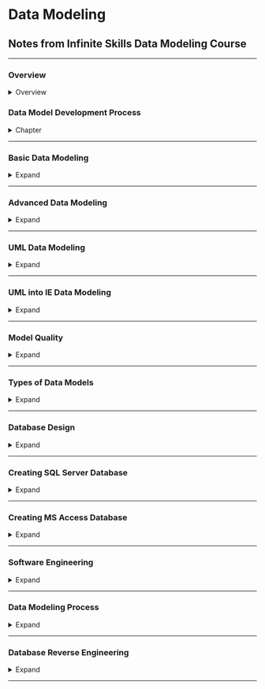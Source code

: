 <style>
img[alt=pict04] {
   width:40%;
}
img[alt=pict06] {
   width:60%;
}
img[alt=pict08] {
   width:80%;
}
</style>


# Data Modeling

## Notes from Infinite Skills Data Modeling Course

<hr />

### Overview

<details>
<summary>Overview</summary>


1. Development Process
    1. Ascertain business requirements (**busreq**)
    1. Apply busreq's to creating data model
    1. Use **data model** to create **database design**
    1. Use **database design** to implement **database**
1. Two notations
    1. UML for Data Modeling
        1. from Enterprise Architect tool
    1. IE for database design
        1. from Erwin tool
1. Two advanced topics
    1. Data Modeling Patterns
    1. Database Reverse Engineering
1. DBMS
    1. Performance
        1. General Purpose Logic
        1. Concurrent access
        1. Data integrity
        1. Crash Recovery
        1. Data security
    1. Protects against
        1. Programming mistakes
        1. Hardware Failure
        1. Networking Failure
1. Relational Database
    1. Data is read from tables
    1. Tables have number of columns
    1. Tables can have infinite rows
    1. Data entries are the intersection between row and column
    1. Tables can create unique data by matching fields and foreign keys with others
1.  Why focus on Data Models
    1. Reduce Cost
    1. Increase Quality of product
    1. Increase Product production
    1. Increase data performance
    
    

</details>












### Data Model Development Process

<details>
<summary>Chapter</summary>

#### 1. Data Model Notations

1. UML
    1. Unified Modeling Language
    1. Ideal for
        1. conceiving **database models**
    1. Example
        1. ![pict08](pict/chapt1.1.1.jpg)
1. IE
    1. Information Engineering
    1. Ideal for
        1. specific details of **database design**
    1. Example
        1. ![pict08](pict/chapt1.1.2.jpg)


#### 2. UML Versus IE - Conceptual, Logical, and Physical

1. Three Models
    1. Conceptual data model
        1. major entity types
        2. relationship types
    1. Logical data model
        1. attribute types
        1. minor entity types
    1. Physical
        1. Database Design
            1. tables
            1. keys
            1. indices
            1. constraints
1. UML is for
    1. Conceptual 
    1. Logical
1. IE is for
    1. Physical
1. UML is used when...
    1. Researching BusReq
    1. Generate content / scope
1. IE is used when ...
    1. Genereate Code


</details>
<hr />




### Basic Data Modeling

<details>
<summary>Expand</summary>

#### 1. Class and Attribute

1. Object
    1. Concept that has **IDENTITY** and **MEANING** within application
    1. ALSO KNOWN AS... Data
        1. Data Entry
1. Class
    1. Grouping of similar objects
    1. ALSO KNOWN AS... MetaData
        1. Data Table

1. Using UML technology
    1. Creating a new Class / Table
        1. ![pict06](pict/chapt2.1.1.jpg)
        1. ![pict06](pict/chapt2.1.2.jpg)
        1. ![pict06](pict/chapt2.1.3.jpg)
    1. Class and Attribute
        1. ![pict08](pict/chapt2.1.5.jpg)
        1. ![pict06](pict/chapt2.1.6.jpg)
        1. ![pict06](pict/chapt2.1.7.jpg)
    1. BOTH IE and UML...
        1. Have value and attribute
    1. Create a IE entity type
        1. ![pict06](pict/chapt2.1.8.jpg)
        1. ![pict06](pict/chapt2.1.9.jpg)
        1. ![pict06](pict/chapt2.1.10.jpg)
        1. ![pict06](pict/chapt2.1.11.jpg)
        1. ![pict06](pict/chapt2.1.12.jpg)

#### 2. Operation

1. Basic Definition
    1. Function that is applied to/by classes
1. Using within UML
    1. ![pict06](pict/chapt2.2.1.jpg)
    1. ![pict06](pict/chapt2.2.2.jpg)
    1. ![pict04](pict/chapt2.2.3.jpg)


#### 3. Domain

1. Basic Definition
    1. Named set of possible values
        1. Also consider `data type`
        1. specification of attribute's type/size in value
1. Using Domains in IE
    1. ![pict06](pict/chapt2.3.1.jpg)
    1. ![pict06](pict/chapt2.3.2.jpg)
1. Applying Domain to Attributes in IE
    1. ![pict04](pict/ledo21504.png)
    1. ![pict06](pict/chapt2.3.4.jpg)

#### 4. Association Name

1. Basic Defintion
    1. Group of links with common structure / meaning
1. Implemented with
    1. Link
        1. a relationship amoung objects
1. Implement Links within UML
    1. ![pict04](pict/chapt2.4.1.jpg)
    1. ![pict04](pict/chapt2.4.2.jpg)
1. UML vs IE
    1. UML Link
        1. IE Relationship
    1. UML Association
        1. IE Relationship Type
1.  Implement Relationships within IE
    1. ![pict06](pict/chapt2.4.3.jpg)
    1. ![pict06](pict/chapt2.4.4.jpg)
    1. ![pict04](pict/chapt2.4.5.jpg)
    1. ![pict06](pict/chapt2.4.6.jpg)



#### 5. IE Entity Type and Relationship Type

1. Different types
    1. Independent entity type
        1. Primary Key <ins>** NOT INCLUDE**</ins> Foreign Keys
    1. Dependent entity type
        1. Primary Key <ins>**INCLUDES**</ins> Foreign Keys
    1. Difference in IE 
        1. ![pict06](pict/chapt2.5.1.jpg)


#### 6. Association Name

1. Naming Links in UML
    1. ![pict06](pict/chapt2.6.1.jpg)
    1. ![pict06](pict/chapt2.6.2.jpg)
    1. ![pict04](pict/chapt2.6.3.jpg)
    
1. Naming Relationships in IE
    1. ![pict06](pict/chapt2.6.4.jpg)
    1. ![pict06](pict/chapt2.6.5.jpg) 
    1. ![pict06](pict/chapt2.6.6.jpg)

#### 7. Association End

1. Basic Definition
    1. Association with a related class
1. Implementing within UML
    1. ![pict04](pict/chapt2.7.1.jpg)
    1. ![pict06](pict/chapt2.7.2.jpg)
    1. ![pict04](pict/chapt2.7.3.jpg)
1. Implementing within IE
    1. ![pict06](pict/chapt2.7.4.jpg)
    1. ![pict06](pict/chapt2.7.5.jpg)
    1. ![pict06](pict/chapt2.7.6.jpg)


#### 8. Multiplicity - UML

1. Number of occurances <ins>of one class</ins>
    1. relating to a single occurence
        1. <ins>of an associated class</ins>
1. Within UML
    1. creating ONE person IN a FreqFlyAccount
        1. ![pict08](pict/chapt2.8.1.jpg)
    1. creating many FreqFlyAccounts PER Persone
        1. ![pict08](pict/chapt2.8.2.jpg)
    1. OVERVIEW
        1. ![pict08](pict/chapt2.8.3.jpg)
    1. MAY or MAY NOT = 0.1
        1. ![pict06](pict/chapt2.8.4.jpg)

#### 9. Multiplicity - IE

1. Within IE
    1. ![pict06](pict/chapt2.9.1.jpg)
    1. ![pict06](pict/chapt2.9.2.jpg)
    1. ![pcit04](pict/chapt2.9.3.jpg)


#### 10. Generalization - UML

1. Basic Defintion
    1. Creating and differentiating different subclasses within a class
        1. can go forever with levels of subclasses
    1. Example
        1. Airline has general grouping of flights classified as "Activity"
            1. where it needs to track milages
        1. HOWEVER... `"Activity"` can be broken to two subcategories - `FlightActity` and `OtherActivity`
            1. FA needs a field of `serviceClass`
            1. OA needs a field of `activityType`
    1. Implementing Example in UML
        1. ![pict08](pict/chapt2.9.4.jpg)
        


#### 11. Generalization - IE

1. Difference of IE
    1. Instead of superclass(UML)
        1. It is called supertype(IE)
    1. Instead of subclass(UML)
        1. It is called subtype(IE)

1. Implementing in IE (Erwin)
    1. ![pict06](pict/chapt2.11.1.jpg)
    1. ![pict06](pict/chapt2.11.2.jpg)
    1. ![pict06](pict/chapt2.11.3.jpg)
    
    


#### 12. Abstract vs. Concrete Superclass

1. Difference
    1. Abract shows <ins>**all**</ins> subclasses
    1. Concrete shows <ins>**some**</ins> subclasses
1. Implementing Abstract within UML
    1. ![pict04](pict/chapt2.12.1.jpg)
    1. ![pict08](pict/chapt2.12.2.jpg)
    1. ![pict04](pict/chapt2.12.3.jpg)

#### 13. Practical Tips

1. Need to clearly know the Scope/Responsibility of the Database / Customer
1. Understand purpose dictates level of ...
    1. polish
    1. completeness
    1. amount of time
1. Be cautious of names
1. Create lexicon
1. Generalization ONLY if subclasses need differentiation


#### 14. Self Assessment

1. ![pict06](pict/chapt2.14.1.jpg)
1. ![pict06](pict/chapt2.14.2.jpg)
1. ![pict06](pict/chapt2.14.3.jpg)
    1. ![pict08](pict/chapt2.14.3.1.jpg)
1. Which one is the better model
    1. ![pict08](pict/chapt2.14.4.jpg)
1. ![pict06](pict/chapt2.14.5.jpg)
    1. ![pict08](pict/chapt2.14.5.1.jpg)


</details>
<hr />


### Advanced Data Modeling

<details>
<summary>Expand</summary>

#### 1. Identity

1. Definition
    1. Property of Object
    1. Distinguishes Object from Others
1. Different between UML and IE
    1. UML
        1. ![pict08](pict/chapt3.1.1.jpg)
    1. IE
        1. Existance Based Identity
            1. Identifier Code is automatically generated upon entry
        1. Value Based Identity
            1. Identity consist of real world attributes make up primary key
                1. PROBLEM... lack of attributes leads to problems


#### 2. Derived Data

1. Data computed by stored data
    1. Age from birth date
    1. Pros
        1. More data
    1. Cons
        1. More complications
        1. More bulk
1. Within UML
    1. **milageMonthlyAmount** is derived from **FreqFlyAccount** divided by **30 days**
    1. ![pict08](pict/chapt3.2.1.jpg)
    1. ![pict08](pict/chapt3.2.2.jpg)



#### 3. Current Versus Historical Data

1. Design Decision
    1. Does historical data matter?
        1. Will having a history of past addresses help in any capacity?
        1. Will it hinder or complicate data?
1. ![pict06](pict/chapt3.3.1.jpg)


#### 4. Association Class

1. UML Implementation
    1. ![pict06](pict/chapt3.4.1.jpg)
    1. ![pict06](pict/chapt3.4.2.jpg)
    1. ![pict06](pict/chapt3.4.3.jpg)
    1. ![pict08](pict/chapt3.4.4.jpg)
    1. ![pict08](pict/chapt3.4.5.jpg)
    1. ![pict08](pict/chapt3.4.6.jpg)
1. IE Implementation
    1. ![pict08](pict/chapt3.4.7.jpg)
        1. Identifying relationship = solid line
        1. Non-identifying relationship = dotted line
    1. ![pict08](pict/chapt3.4.8.jpg)
    1. ![pict08](pict/chapt3.4.9.jpg)
        1. ordinary class has UNIQUE IDENTIFIER
    1. Association Class vs Ordinary Class
        1. Association Class
            1. When you want the latest pairing
                1. BUILT INTO IT'S PRIMARY KEY
        1. Ordinary Class
            1. When you want history pairing
                1. History is DISASSOCIATED from PRIMARY KEY

#### 5. Ordered Association

1. Basic Definition
    1. Association that imposes sequencing on Many Association end
1. IE - no ordered association - but combine sequence and AK
    1. ![pict08](pict/chapt3.5.1.jpg)
    1. Adding a sequence number
        1. ![pict08](pict/chapt3.5.2.jpg)
        1. ![pict08](pict/chapt3.5.3.jpg)
        1. ![pict08](pict/chapt3.5.4.jpg)
    1. Combining `flightId` and `sequenceNumber` to form a unique ID
        1. ![pict08](pict/chapt3.5.5.jpg)
        1. ![pict08](pict/chapt3.5.6.jpg)
        1. ![pict08](pict/chapt3.5.7.jpg)
        1. ![pict08](pict/chapt3.5.8.jpg)


#### 6. Qualified Association -(UML)

1. Basic definition
    1. qualifier is an attribute used to identify individual entry
    1. qualified association is a link where all entrys have a qualifier attribute to distinquish themselves in a many association end
1. Within UML
    1. ![pict08](pict/chapt3.6.1.jpg)
    1. ![pict04](pict/chapt3.6.2.jpg)
    1. WARNING WE A USING A DUPLICATE... TWO LOCATIONS FOR `accountNumber`
        1. ![pict08](pict/chapt3.6.3.jpg)
    1. ![pict04](pict/chapt3.6.4.jpg)



#### 7. Qualified Association -(IE)

1. Adding a Qualifier - Via `Constraint`
    1. ![pict06](pict/chapt3.7.1.jpg)
    1. ![pict06](pict/chapt3.7.2.jpg)
    1. ![pict06](pict/chapt3.7.3.jpg)
    1. ![pict06](pict/chapt3.7.4.jpg)
1. Adding `AccountNumber` and `IssuerID`, you get a unique FreqFlyerAccount


#### 8. Large Taxonomies

1. More subject = Larger taxonomies
    1. Hard to comprehend
    1. Instable
    1. A lot of effort
1. Avoid larger than 20 classes
    1. Shift abstraction and use metadata
        1. ![pict06](pict/chapt3.8.1.jpg)
    1. 


#### 9. Package

1. What do you do with a LARGE MODEL
    1. Large diagram of smaller pieces
    1. Division of lesser diagrams, model is spread amongst smaller diagrams
1. UML
    1. Does option 1
1. IE
    1. Does both
1. Lesser Diagram = package
    1. Package = anything made of elements
        1. elements = classes / associations / generalizations
1. Examples
    1. Since, FreqFlyer Model can fit in one page
        1. ![pict06](pict/chapt3.8.2.jpg)
    1. These is no need... but if you need to... 
        1. ![pict08](pict/chapt3.8.3.jpg)
1. In IE... it's called subject area



#### 10. Abridged UML Metamodel

1. Used to review
    1. ![pict06](pict/chapt3.10.1.jpg)
        1. Only shows attributes relevant for associations or generalizations


#### 11. Abridged IE Metamodel

1. Used to review
    1. ![pict06](pict/chapt3.11.1.jpg)


#### 12. Modeling Pitfalls

1. Do **NOT** create a class for a reference
    1. **USE** reference ends
        1. ![pict06](pict/chapt3.12.1.jpg)
1. Avoid parallel attributes
    1. ![pict06](pict/chapt3.12.2.jpg)
1. Avoid **anonymous** attributes
    1. ![pict06](pict/chapt3.12.3.jpg)
1. Avoid Symmetric Associations
    1. Same multiplicity on both ends
    1. ![pict06](pict/chapt3.12.4.jpg)
    1. ![pict06](pict/chapt3.12.5.jpg)
1. Avoid 20+ classes and large models



#### 13. Practical Tips

1. Pay attention to identity
1. Use of existence-based identity
1. Avoid Derived data
1. Qualifier for many assoiciations
1. Avoid large models [4 deep]
1. Aim for simplicity
1. Model review constantly



#### 14. Assessment Test -  Advanced Modeling

1. ![pict08](pict/chapt3.14.1.jpg)
    a. ![pict08](pict/chapt3.14.1.a.jpg)
    b. ![pict08](pict/chapt3.14.1.b.jpg)
    c. ![pict08](pict/chapt3.14.1.c.jpg)
        1. ![pict06](pict/chapt3.14.1.answer.jpg)
1. ![pict08](pict/chapt3.14.2.jpg)
    1. Checking account = existence based identity
    1. Statement = value based identity
    1. ![pict08](pict/chapt3.14.2.answer.jpg)
1. ![pict08](pict/chapt3.14.3.jpg)
    1. ![pict08](pict/chapt3.14.3.answer.jpg)
    1. depends on data 
        1. merely role = wrap
        1. many movie to many people
        1. single movie to many people
1. ![pict08](pict/chapt3.14.4.jpg)
    1. Cascade of qualifications can occur
1. ![pict08](pict/chapt3.14.5.jpg)
    1. Yes. Generalization is allowed. Never exceeds 4 layers or 20 classes.
    1. 









</details>
<hr />





### UML Data Modeling

<details>
<summary>Expand</summary>

#### 1. Problem Statement

1. First Example
    1. ![pict08](pict/chapt4.1.3.jpg)
    1. ![pict08](pict/chapt4.1.1.jpg)
    1. ![pict08](pict/chapt4.1.2.jpg)


#### 2. Finding Classes

1. Read about Ordering Food --> create order class
    1. ![pict08](pict/chapt4.2.1.jpg)
1. Read about one sandwich shop brand with multiple  locations
    1. ![pict08](pict/chapt4.2.2.jpg)
1. Read about multiple menu
    1. ![pict08](pict/chapt4.2.3.jpg)
1. Read about customers
1. Read about menuItems
1. Read about ListPrice
1. Read about Discount
1. Read about Sandwich with bread, cheese, meat
1. Read about Delivery
1. Read about Address
1. Read about Payment and CreditCard
    1. ![pict08](pict/chapt4.2.4.jpg)




#### 3. Finding Associations - Part 1

1.  Think about relationships one at a time
    1. What is the Relationship Between **Order** and **SandwichShop**  website [think in both directions]
        1. One **SandwichShop** website has Many **Orders**
        1. One **Order** has ONLY One **SandwichShop**
        1. Therefore...
            1. One to Many
                1. ![pict04](pict/chapt4.3.1.jpg)
    1. What is the Relationship Between **SandwichShop**  website and **Location** [think in both directions]
        1. One **SandwichShop** website has Many **Location**s
        1. One **Location** has ONLY One **SandwichShop** website
        1. Therefore...
            1. One to Many
                1. ![pict04](pict/chapt4.3.2.jpg)
    1. PROBLEM!! 
        1. What is wrong with this picture?
            1. ![pict04](pict/chapt4.3.3.jpg)
        1. Solution
            1. Orders are based on location NOT ON WEBSITE
            1. ![pict04](pict/chapt4.3.4.jpg)
        1. Moral of the story
            1. Dependency dictates order
    1. Where does **Menu** fit in with **Order**, **SandwichShop**  website and **Location** 
        1. How to break it down
            1. Where does **Menu** vary the most?
        1. **Menu** varys the most with **Location**
            1. ![pict04](pict/chapt4.3.5.jpg)
            
    1. How Does **MenuItem**, **ListPrice** and **Discount** Relate to One Another?
        1. **ListPrice** varies based on **Discount**
        1. **MenuItem** has one **ListPrice**
        1. **MenuItem** can have many **Discount**
        1. **Discount** can apply to many **MenuItem**
        1. ![pict06](pict/chapt4.3.6.jpg)


#### 4. Finding Associations - Part 2

1.  Think about relationships one at a time
    1. What is the Relationship Between **Order** and **Delivery** [think in both directions]
        1. A **Order** MAY or MAY NOT have a means of **Delivery**
        1. **Delivery** method can have many **Orders**
        1. Therefore...
            1. Optional to Many
                1. ![pict06](pict/chapt4.3.7.jpg)
    1. Where does Address fit in? With **Order**? Or with **Delivery**?
        1. It belongs with **Order**.
        1. Since orders can be picked up... 
            1. **Order** MAY or MAY NOT have **Address**
            1. **Address** can be in MANY **Order**'s
                1. ![pict06](pict/chapt4.3.8.jpg)
    1. Where does **Address** fit with **Customer**?
        1. **Address** can have MANY **Customer**
            1. Friend ordering pizza for you
        1. **Customer** MAY or MAY NOT have an **Address**
            1. ![pict04](pict/chapt4.3.9.jpg)
    1. How does **Payment** and **CreditCard** relate to one another?
        1. **Payment** MUST HAVE ONE **CreditCard**
        1. **CreditCard** can apply to MANY **Payment** 
            1. ![pict06](pict/chapt4.3.10.jpg)
    1. How does **Payment** and **Order** relate to one another?
        1. **Payment** can only apply to ONE **Order**
        1. **Order** MAY or MAY NOT have **Payment**
            1. ![pict06](pict/chapt4.3.11.jpg)
    1. How does **Location** and **Address** relate to one another?
        1. **Location** of Sandwich Shop MAY or MAY NOT have an **Address**
        1. **Address** of Sandwich Shop can only be in ONE **Location** 
            1. ![pict06](pict/chapt4.3.12.jpg)
1. Complete Picture
    1. ![pict06](pict/chapt4.3.13.jpg)
    
    
        


#### 5. Finding Generalizations

1. Two ways of finding generalization
    1. Top-down
        1. Requirements dictate structure
    1. Bottom-Up
        1. Models can dictate structure

1. Top-down
    1. Requirement - online ordering
        1. Foods make up the MenuItem
            1. ![pict04](pict/chapt4.5.1.jpg)


#### 6. Iterating And Refining The Model - Part 1

1. Problem - Order can consist of MANY **MenuItem**'s
    1. Two Approaches
        1. Edit the association obetween **Order** and **MenuItem**
            1. Include **quantity** as an attribute
        1. Create another class... **OrderItem**
            1. WHY... symmetry
                1. **Menu** ... **MenuItem**... 
                **Order**... **OrderItem**
            1. ![pict06](pict/chapt4.6.1.jpg)

1. Problem -- how to transfer cost
    1. `OrderItem` needs to be broadened to incl. delivery, sales tax
        1. THEREFORE a `OrderItem` MAY OR MAY NOT have a `MenuItem`
    1. `OrderItem` needs to include the cost AFTER discount
        1. Need to add an attribute of `orderItemAmount`
    1. ![pict04](pict/chapt4.6.2.jpg)



#### 7. Iterating And Refining The Model - Part 2

1. More abstraction for fooditems to incl sauces, type of drink
    1. broadened to be `ItemIngredient`
        1. to include `topping` and `bread` categories
    1. broaded to incl. `IngredientChoice`
        1. to include `white` and `rye` bread
    1. ![pict06](pict/chapt4.7.1.jpg)
1. Problems... can't add constraints... chicken sandwich can become a meatball sandwich
    1. SOLUTION - will be low level code... need to add notes for developers to restrain `IngredientChoice` based on `MenuItem`



#### 8. Adding Attributes

1. Overall workflow
    1. Problem statement focuses on `class` and `associations`
    1. Modeler will need to think through `attributes` of both `class` and `associations`
1. ![pict08](pict/chapt4.8.1.jpg)


#### 9. Cleaning Up Layout

1. ![pict08](pict/chapt4.9.1.jpg)


#### 11. Simplifying The Model

1. Always consider using metadata via specifying every class/subclass

1. Three tiers of data change
    1. Database is hardest
    1. Application is medium
    1. UI is easiest


#### 12. Evolving A Model - Part 1

1. Always look at other apps for ideas
1. Consider guest / sign-in checkout
    1. consider an account-less customer
    1. Account customers
        1. can store credit-cards and addresses
        


#### 13. Evolving A Model - Part 2

1. Adding ad-hoc and account customer
    1. Account customer gets the `address` `perferredAddress` `creditcards` and `perferredCredit`
        1. ![pict08](pict/chapt4.11.1.jpg)
    


#### 14. Enterprise Architect Techniques - Part 1

1. Creating a Blank Project
    1. ![pict06](pict/chapt4.13.1.jpg)
    1. ![pict06](pict/chapt4.13.2.jpg)
    1. ![pict06](pict/chapt4.13.3.jpg)


#### 15. Enterprise Architect Techniques - Part 2

1. Creating a package
    1. ![pict06](pict/chapt4.15.3.jpg)
1. Implementing classes
    1. ![pict06](pict/chapt4.15.1.jpg)
    1. Right-click to add attributes
        1. ![pict06](pict/chapt4.15.2.jpg)
1. Copying class from another package
    1. Left-click from Project Browser... drag into your workspace


#### 16. Enterprise Architect Techniques - Part 3

1. Specify multiplicity
    1. ![pict06](pict/chapt4.16.1.jpg)



</details>
<hr />



### UML into IE Data Modeling
<details>
<summary>Expand</summary>

#### 1. Creating Subject Areas

1. IE takes more space...
    1. If UML is crowded... expect IE to be split
        1. Split based on `Subject Areas`
1. Two subject Areas
    1. Order
        1. ![pict08](pict/chapt5.1.1.jpg)
    1. OrderItem
        1. ![pict08](pict/chapt5.1.2.jpg)
1. When using subject areas...
    1. Think of how they are connected
        1. ![pict04](pict/chapt5.1.3.jpg)


#### 2. Creating Entity Types

1. Create SubjectAreas
    1. ![pict06](pict/chapt5.2.1.jpg)
1. Create Entities within Order
    1. ![pict06](pict/chapt5.2.2.jpg)
1. Create Entities within OrderItem
    1. ![pict06](pict/chapt5.2.3.jpg)


#### 3. Creating Domains

1. Create `objectIdentifier` that is...
    1. Domain parent of **number**
    1. Logical data type of `Long`
        1. ![pict08](pict/chapt5.3.1.jpg)
    1. ![pict08](pict/chapt5.3.2.jpg)
    1. ![pict08](pict/chapt5.3.3.jpg)
    1. ![pict08](pict/chapt5.3.4.jpg)
    1. ![pict08](pict/chapt5.3.5.jpg)
    1. ![pict08](pict/chapt5.3.6.jpg)
    1. ![pict08](pict/chapt5.3.7.jpg)
    1. ![pict08](pict/chapt5.3.8.jpg)
    1. ![pict08](pict/chapt5.3.9.jpg)
    1. ![pict08](pict/chapt5.3.10.jpg)
    1. ![pict08](pict/chapt5.3.11.jpg)
    1. ![pict08](pict/chapt5.3.12.jpg)
    1. ![pict08](pict/chapt5.3.13.jpg)
    1. ![pict08](pict/chapt5.3.14.jpg)

#### 4. Adding Attributes - Part 1

1. Add attributes to each class, domain for each attribute
    1. ![pict08](pict/chapt5.4.1.jpg)
    1. ![pict08](pict/chapt5.4.2.jpg)
    1. ![pict08](pict/chapt5.4.3.jpg)
1. Work on
    1. Account Number
        1. ![pict08](pict/chapt5.4.4.jpg)
    1. Order
        1. ![pict08](pict/chapt5.4.5.jpg)
    1. Delivery Type
        1. ![pict08](pict/chapt5.4.6.jpg)
    1. Location
        1. ![pict08](pict/chapt5.4.7.jpg)
    1. SandwichShop
        1. ![pict08](pict/chapt5.4.8.jpg)
    1. Address
        1. ![pict08](pict/chapt5.4.9.jpg)
    1. Creditcard
        1. ![pict08](pict/chapt5.4.10.jpg)
    1. Payment
        1. ![pict08](pict/chapt5.4.11.jpg)
    



#### 5. Adding Attributes - Part 2

1. More attributes
    1. ![pict08](pict/chapt5.5.1.jpg)
    1. ![pict08](pict/chapt5.5.2.jpg)
    1. ![pict08](pict/chapt5.5.3.jpg)
    1. ![pict08](pict/chapt5.5.4.jpg)
    1. ![pict08](pict/chapt5.5.5.jpg)
    1. ![pict08](pict/chapt5.5.6.jpg)
    1. ![pict08](pict/chapt5.5.7.jpg)
    1. ![pict08](pict/chapt5.5.8.jpg)


#### 6. Creating Relationship Types - Part 1

1. Non Identifying relationship from `Customer` to `Order`
    1. ![pict08](pict/chapt5.6.1.jpg)
    1. ![pict08](pict/chapt5.6.2.jpg)
1. ![pict08](pict/chapt5.6.3.jpg)
1. ![pict08](pict/chapt5.6.4.jpg)
1. 



#### 7. Creating Relationship Types - Part 2

1. Problem...
    1. Account Customer does NOT have a PK
1. Location NEEDS an Address
    1. ![pict08](pict/chapt5.6.5.jpg)


#### 8. Creating Relationship Types - Part 3

1. 



#### 9. Subtyping

1. ![pict08](pict/chapt5.9.1.jpg)


#### 10. Adding Alternate Keys

1. Right click -> Key Group Properties -> Button 'New' -> new alternate key
    1. Good Idea to pick names
        1. ![pict06](pict/chapt5.10.1.jpg)
    


#### 12. ERwin Techniques - Part 1

1. Blank
    1. Go for Logical
1. Difference between Logical / Physical
    1. Available commands
        1. Logical can reverse engineer
        1. Physical
            1. Target a database
        



#### 13. ERwin Techniques - Part 2

1. 



</details>
<hr />




### Model Quality
<details>
<summary>Expand</summary>

#### 1. Model Quality

1. 


#### 2. Normal Forms

1. 


#### 3. Constraints

1. 


#### 4. Hillard Graph Complexity

1. 



#### 5. Hoberman Data Model Scorecard

1. 




</details>
<hr />







### Types of Data Models
<details>
<summary>Expand</summary>

#### 1. Operational Data Models

1. 


#### 2. Enterprise Data Models

1. 


#### 3. Data Warehouses - Part 1

1. 


#### 4. Data Warehouses - Part 2

1. 



#### 5. Data Warehouses - Part 3

1. 


#### 6. Master Data Models

1. 



</details>
<hr />











### Database Design
<details>
<summary>Expand</summary>

#### 1. Schema Adjustments

1. 


#### 2. Attribute Details - Part 1

1. 


#### 3. Attribute Details - Part 2

1. 


#### 4. Attribute Details - Part 3

1. 



#### 5. Primary And Alternate Keys

1. 


#### 6. Indexes

1. 



#### 7. Referential Integrity - Part 1

1. 


#### 8. Referential Integrity - Part 2

1. 



#### 9. Check Constraints - Part 1

1. 


#### 10. Check Constraints - Part 2

1. 



#### 11. Views

1. 


#### 12. Other Aspects Of Design

1. 



#### 13. Self Assessment Test

1. 



</details>
<hr />












### Creating SQL Server Database
<details>
<summary>Expand</summary>

#### 1. Creating A New Database

1. 


#### 2. Executing Schema

1. 



#### 3. Inspecting Metadata

1. 


#### 4. Loading Sample Data

1. 



#### 5. Querying Sample Data

1. 




</details>
<hr />












### Creating MS Access Database
<details>
<summary>Expand</summary>

#### 1. Generating An ERwin Schema

1. 


#### 2. Creating Tables

1. 


#### 3. Creating Indexes

1. 


#### 4. Creating Constraints And Default Values

1. 



#### 5. Defining Foreign Keys

1. 


#### 6. Creating Views

1. 



#### 7. Loading Sample Data

1. 


#### 8. Querying Sample Data

1. 



</details>
<hr />






### Software Engineering
<details>
<summary>Expand</summary>

#### 1. Development Frameworks

1. 


#### 2. Agile Data Modelling

1. 


#### 3. Documenting A Model - Part 1

1. 


#### 4. Documenting A Model - Part 2

1. 



#### 5. Presenting A Model

1. 



</details>
<hr />







### Data Modeling Process
<details>
<summary>Expand</summary>

#### 1. Overview

1. 


#### 2. Tree - Hardcoded

1. 



#### 3. Tree - Simple

1. 


#### 4. Tree - Structured

1. 



#### 5. Tree - Overlapping

1. 


#### 6. Tree - Changing Over Time

1. 



#### 7. Tree - Degenerate Node and Edge


1. 



</details>
<hr />












### Database Reverse Engineering
<details>
<summary>Expand</summary>

#### 1. Motives

1. 


#### 2. Comparison With Forward Engineering

1. 



#### 3. Outputs

1. 


#### 4. Inputs

1. 



#### 5. Process

1. 


#### 6. Principles

1. 



#### 7. Example - Part 1

1. 


#### 8. Example - Part 2

1. 



</details>
<hr />